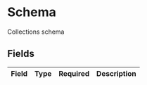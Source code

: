 # Schema

Collections schema


## Fields

| Field       | Type        | Required    | Description |
| ----------- | ----------- | ----------- | ----------- |